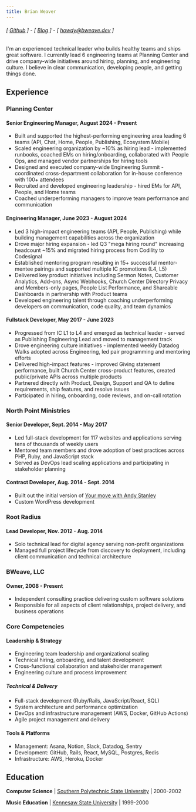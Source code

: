 ```yaml
---
title: Brian Weaver
---
```


###### [ [Github](https://www.github.com/bweave) ] - [ [Blog](https://blog.bweave.dev/) ] - [ howdy@bweave.dev ]

I'm an experienced technical leader who builds healthy teams and ships great software. I currently lead 6 engineering teams at Planning Center and drive company-wide initiatives around hiring, planning, and engineering culture. I believe in clear communication, developing people, and getting things done.

## Experience

### Planning Center

#### Senior Engineering Manager, August 2024 - Present

- Built and supported the highest-performing engineering area leading 6 teams (API, Chat, Home, People, Publishing, Ecosystem Mobile)
- Scaled engineering organization by ~10% as hiring lead - implemented runbooks, coached EMs on hiring/onboarding, collaborated with People Ops, and managed vendor partnerships for hiring tools
- Designed and executed company-wide Engineering Summit - coordinated cross-department collaboration for in-house conference with 100+ attendees
- Recruited and developed engineering leadership - hired EMs for API, People, and Home teams
- Coached underperforming managers to improve team performance and communication

#### Engineering Manager, June 2023 - August 2024

- Led 3 high-impact engineering teams (API, People, Publishing) while building management capabilities across the organization
- Drove major hiring expansion - led Q3 "mega hiring round" increasing headcount ~15% and migrated hiring process from Codility to Codesignal
- Established mentoring program resulting in 15+ successful mentor-mentee pairings and supported multiple IC promotions (L4, L5)
- Delivered key product initiatives including Sermon Notes, Customer Analytics, Add-ons, Async Webhooks, Church Center Directory Privacy and Members-only pages, People List Performance, and Shareable Dashboards in partnership with Product teams
- Developed engineering talent through coaching underperforming developers on communication, code quality, and team dynamics

#### Fullstack Developer, May 2017 - June 2023

- Progressed from IC L1 to L4 and emerged as technical leader - served as Publishing Engineering Lead and moved to management track
- Drove engineering culture initiatives - implemented weekly Datadog Walks adopted across Engineering, led pair programming and mentoring efforts
- Delivered high-impact features - improved Giving statement performance, built Church Center cross-product features, created public/private APIs across multiple products
- Partnered directly with Product, Design, Support and QA to define requirements, ship features, and resolve issues
- Participated in hiring, onboarding, code reviews, and on-call rotation

### North Point Ministries

#### Senior Developer, Sept. 2014 - May 2017

- Led full-stack development for 117 websites and applications serving tens of thousands of weekly users
- Mentored team members and drove adoption of best practices across PHP, Ruby, and JavaScript stack
- Served as DevOps lead scaling applications and participating in stakeholder planning

#### Contract Developer, Aug. 2014 - Sept. 2014

- Built out the initial version of [Your move with Andy Stanley](https://yourmove.is/)
- Custom WordPress development

### Root Radius

#### Lead Developer, Nov. 2012 - Aug. 2014

- Solo technical lead for digital agency serving non-profit organizations
- Managed full project lifecycle from discovery to deployment, including client communication and technical architecture

### BWeave, LLC

#### Owner, 2008 - Present

- Independent consulting practice delivering custom software solutions
- Responsible for all aspects of client relationships, project delivery, and business operations

### Core Competencies

#### Leadership & Strategy

- Engineering team leadership and organizational scaling
- Technical hiring, onboarding, and talent development
- Cross-functional collaboration and stakeholder management
- Engineering culture and process improvement

##### Technical & Delivery

- Full-stack development (Ruby/Rails, JavaScript/React, SQL)
- System architecture and performance optimization
- DevOps and infrastructure management (AWS, Docker, GitHub Actions)
- Agile project management and delivery

#### Tools & Platforms

- Management: Asana, Notion, Slack, Datadog, Sentry
- Development: GitHub, Rails, React, MySQL, Postgres, Redis
- Infrastructure: AWS, Heroku, Docker

## Education

**Computer Science** | [Southern Polytechnic State University](http://engineering.kennesaw.edu/) | 2000-2002

**Music Education** | [Kennesaw State University](http://www.kennesaw.edu/) | 1999-2000
